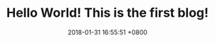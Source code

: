 ---
layout: post
title:  "Hello World! This is the first blog! "
date:   2018-01-31 16:55:51 +0800
categories: jekyll update
---